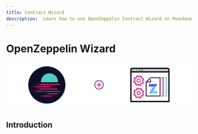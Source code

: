 ```yaml
---
title: Contract Wizard
description:  Learn how to use OpenZeppelin Contract Wizard on Moonbeam thanks to its Ethereum compatibility features
---
```


# OpenZeppelin Wizard

![OpenZeppelin Wizard Banner](/images/openzeppelin/ozwizard-banner.png)

## Introduction